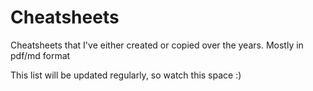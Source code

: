 # Cheatsheets
Cheatsheets that I've either created or copied over the years. Mostly in pdf/md format

This list will be updated regularly, so watch this space :)
